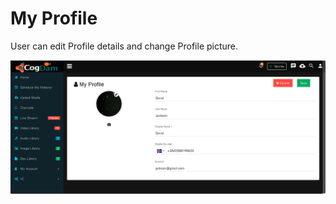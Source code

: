 # My Profile

User can edit Profile details and change Profile picture.

![](../.gitbook/assets/image%20%2859%29.png)

